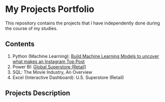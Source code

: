 # My Projects Portfolio
This repository contains the projects that I have independently done during the course of my studies.

## Contents
1. Python (Machine Learning): [Build Machine Learning Models to uncover what makes an Instagram Top Post](https://github.com/TheWorldAtMyFingerTips/My_Projects/tree/main/python)
2. Power BI: [Global Superstore (Retail)](https://github.com/TheWorldAtMyFingerTips/My_Projects/tree/main/SQL)
3. SQL: The Movie Industry, An Overview
4. Excel (Interactive Dashboard): U.S. Superstore (Retail)

## Projects Description


